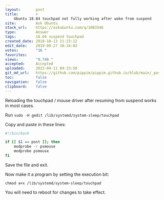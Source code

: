 ```yaml
---
layout:       post
title:        >
    Ubuntu 18.04 touchpad not fully working after wake from suspend
site:         Ask Ubuntu
stack_url:    https://askubuntu.com/q/1083546
type:         Answer
tags:         18.04 suspend touchpad
created_date: 2018-10-13 21:23:12
edit_date:    2019-09-27 10:34:03
votes:        "16 "
favorites:    
views:        "9,748 "
accepted:     Accepted
uploaded:     2022-04-11 04:33:50
git_md_url:   https://github.com/pippim/pippim.github.io/blob/main/_posts/2018/2018-10-13-Ubuntu-18.04-touchpad-not-fully-working-after-wake-from-suspend.md
toc:          false
navigation:   false
clipboard:    false
---
```


Reloading the touchpad / mouse driver after resuming from suspend works in most cases.

Run `sudo -H gedit /lib/systemd/system-sleep/touchpad`

Copy and paste in these lines:

``` bash
#!/bin/bash

if [[ $1 == post ]]; then
    modprobe -r psmouse
    modprobe psmouse
fi
```

Save the file and exit. 

Now make it a program by setting the execution bit:

``` 
chmod a+x /lib/systemd/system-sleep/touchpad
```

You will need to reboot for changes to take effect.
